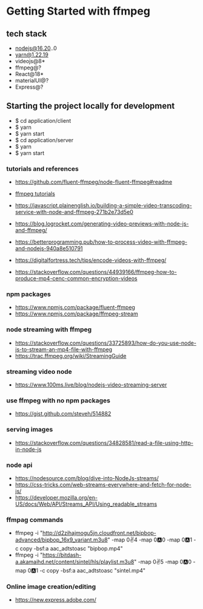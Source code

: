 # Getting Started with ffmpeg

## tech stack

- nodejs@16.20..0
- yarn@1.22.19
- videojs@8*
- ffmpeg@?
- React@18*
- materialUI@?
- Express@?

## Starting the project locally for development

- $ cd application/client
- $ yarn
- $ yarn start
- $ cd application/server
- $ yarn
- $ yarn start

### tutorials and references

- https://github.com/fluent-ffmpeg/node-fluent-ffmpeg#readme
- [ffmpeg tutorials](https://creatomate.com/ffmpeg-tutorials)
- https://javascript.plainenglish.io/building-a-simple-video-transcoding-service-with-node-and-ffmpeg-271b2e73d5e0
- https://blog.logrocket.com/generating-video-previews-with-node-js-and-ffmpeg/

- https://betterprogramming.pub/how-to-process-video-with-ffmpeg-and-nodejs-940a8e510791
- https://digitalfortress.tech/tips/encode-videos-with-ffmpeg/

- https://stackoverflow.com/questions/44939166/ffmpeg-how-to-produce-mp4-cenc-common-encryption-videos

### npm packages

- https://www.npmjs.com/package/fluent-ffmpeg
- https://www.npmjs.com/package/ffmpeg-stream

### node streaming with ffmpeg

- https://stackoverflow.com/questions/33725893/how-do-you-use-node-js-to-stream-an-mp4-file-with-ffmpeg
- https://trac.ffmpeg.org/wiki/StreamingGuide
  
### streaming video node

- https://www.100ms.live/blog/nodejs-video-streaming-server

### use ffmpeg with no npm packages

- https://gist.github.com/steveh/514882
  
### serving images

- https://stackoverflow.com/questions/34828581/read-a-file-using-http-in-node-js

### node api

- https://nodesource.com/blog/dive-into-NodeJs-streams/
- https://css-tricks.com/web-streams-everywhere-and-fetch-for-node-js/
- https://developer.mozilla.org/en-US/docs/Web/API/Streams_API/Using_readable_streams
  
### ffmpag commands

- ffmpeg -i "http://d2zihajmogu5jn.cloudfront.net/bipbop-advanced/bipbop_16x9_variant.m3u8" -map 0:v:4 -map 0:a:0 -map 0:a:1 -c copy -bsf:a aac_adtstoasc "bipbop.mp4"
- ffmpeg -i "https://bitdash-a.akamaihd.net/content/sintel/hls/playlist.m3u8" -map 0:v:5 -map 0:a:0 -map 0:a:1 -c copy -bsf:a aac_adtstoasc "sintel.mp4"

### Online image creation/editing

- https://new.express.adobe.com/
  
